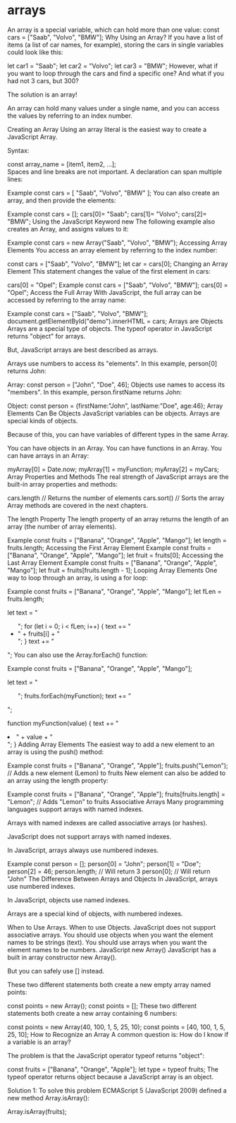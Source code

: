 # arrays
An array is a special variable, which can hold more than one value:  const cars = ["Saab", "Volvo", "BMW"];
Why Using an Array?
If you have a list of items (a list of car names, for example), storing the cars in single variables could look like this:

let car1 = "Saab";
let car2 = "Volvo";
let car3 = "BMW";
However, what if you want to loop through the cars and find a specific one? And what if you had not 3 cars, but 300?

The solution is an array!

An array can hold many values under a single name, and you can access the values by referring to an index number.

Creating an Array
Using an array literal is the easiest way to create a JavaScript Array.

Syntax:

const array_name = [item1, item2, ...];  
Spaces and line breaks are not important. A declaration can span multiple lines:

Example
const cars = [
  "Saab",
  "Volvo",
  "BMW"
];
You can also create an array, and then provide the elements:

Example
const cars = [];
cars[0]= "Saab";
cars[1]= "Volvo";
cars[2]= "BMW";
Using the JavaScript Keyword new
The following example also creates an Array, and assigns values to it:

Example
const cars = new Array("Saab", "Volvo", "BMW");
Accessing Array Elements
You access an array element by referring to the index number:

const cars = ["Saab", "Volvo", "BMW"];
let car = cars[0];
Changing an Array Element
This statement changes the value of the first element in cars:

cars[0] = "Opel";
Example
const cars = ["Saab", "Volvo", "BMW"];
cars[0] = "Opel";
Access the Full Array
With JavaScript, the full array can be accessed by referring to the array name:

Example
const cars = ["Saab", "Volvo", "BMW"];
document.getElementById("demo").innerHTML = cars;
Arrays are Objects
Arrays are a special type of objects. The typeof operator in JavaScript returns "object" for arrays.

But, JavaScript arrays are best described as arrays.

Arrays use numbers to access its "elements". In this example, person[0] returns John:

Array:
const person = ["John", "Doe", 46];
Objects use names to access its "members". In this example, person.firstName returns John:

Object:
const person = {firstName:"John", lastName:"Doe", age:46};
Array Elements Can Be Objects
JavaScript variables can be objects. Arrays are special kinds of objects.

Because of this, you can have variables of different types in the same Array.

You can have objects in an Array. You can have functions in an Array. You can have arrays in an Array:

myArray[0] = Date.now;
myArray[1] = myFunction;
myArray[2] = myCars;
Array Properties and Methods
The real strength of JavaScript arrays are the built-in array properties and methods:

cars.length   // Returns the number of elements
cars.sort()   // Sorts the array
Array methods are covered in the next chapters.

The length Property
The length property of an array returns the length of an array (the number of array elements).

Example
const fruits = ["Banana", "Orange", "Apple", "Mango"];
let length = fruits.length;
Accessing the First Array Element
Example
const fruits = ["Banana", "Orange", "Apple", "Mango"];
let fruit = fruits[0];
Accessing the Last Array Element
Example
const fruits = ["Banana", "Orange", "Apple", "Mango"];
let fruit = fruits[fruits.length - 1];
Looping Array Elements
One way to loop through an array, is using a for loop:

Example
const fruits = ["Banana", "Orange", "Apple", "Mango"];
let fLen = fruits.length;

let text = "<ul>";
for (let i = 0; i < fLen; i++) {
  text += "<li>" + fruits[i] + "</li>";
}
text += "</ul>";
You can also use the Array.forEach() function:

Example
const fruits = ["Banana", "Orange", "Apple", "Mango"];

let text = "<ul>";
fruits.forEach(myFunction);
text += "</ul>";

function myFunction(value) {
  text += "<li>" + value + "</li>";
}
Adding Array Elements
The easiest way to add a new element to an array is using the push() method:

Example
const fruits = ["Banana", "Orange", "Apple"];
fruits.push("Lemon");  // Adds a new element (Lemon) to fruits
New element can also be added to an array using the length property:

Example
const fruits = ["Banana", "Orange", "Apple"];
fruits[fruits.length] = "Lemon";  // Adds "Lemon" to fruits
Associative Arrays
Many programming languages support arrays with named indexes.

Arrays with named indexes are called associative arrays (or hashes).

JavaScript does not support arrays with named indexes.

In JavaScript, arrays always use numbered indexes.  

Example
const person = [];
person[0] = "John";
person[1] = "Doe";
person[2] = 46;
person.length;    // Will return 3
person[0];        // Will return "John"
The Difference Between Arrays and Objects
In JavaScript, arrays use numbered indexes.  

In JavaScript, objects use named indexes.

Arrays are a special kind of objects, with numbered indexes.

When to Use Arrays. When to use Objects.
JavaScript does not support associative arrays.
You should use objects when you want the element names to be strings (text).
You should use arrays when you want the element names to be numbers.
JavaScript new Array()
JavaScript has a built in array constructor new Array().

But you can safely use [] instead.

These two different statements both create a new empty array named points:

const points = new Array();
const points = [];
These two different statements both create a new array containing 6 numbers:

const points = new Array(40, 100, 1, 5, 25, 10);
const points = [40, 100, 1, 5, 25, 10];
How to Recognize an Array
A common question is: How do I know if a variable is an array?

The problem is that the JavaScript operator typeof returns "object":

const fruits = ["Banana", "Orange", "Apple"];
let type = typeof fruits;
The typeof operator returns object because a JavaScript array is an object.

Solution 1:
To solve this problem ECMAScript 5 (JavaScript 2009) defined a new method Array.isArray():

Array.isArray(fruits);

